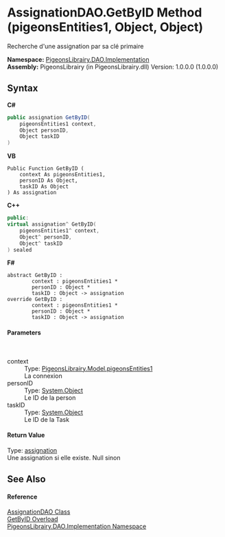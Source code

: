 # AssignationDAO.GetByID Method (pigeonsEntities1, Object, Object)
 

Recherche d'une assignation par sa clé primaire

**Namespace:**&nbsp;<a href="2adb8d34-aa58-66ac-cc9e-6d985aed23d8">PigeonsLibrairy.DAO.Implementation</a><br />**Assembly:**&nbsp;PigeonsLibrairy (in PigeonsLibrairy.dll) Version: 1.0.0.0 (1.0.0.0)

## Syntax

**C#**<br />
``` C#
public assignation GetByID(
	pigeonsEntities1 context,
	Object personID,
	Object taskID
)
```

**VB**<br />
``` VB
Public Function GetByID ( 
	context As pigeonsEntities1,
	personID As Object,
	taskID As Object
) As assignation
```

**C++**<br />
``` C++
public:
virtual assignation^ GetByID(
	pigeonsEntities1^ context, 
	Object^ personID, 
	Object^ taskID
) sealed
```

**F#**<br />
``` F#
abstract GetByID : 
        context : pigeonsEntities1 * 
        personID : Object * 
        taskID : Object -> assignation 
override GetByID : 
        context : pigeonsEntities1 * 
        personID : Object * 
        taskID : Object -> assignation 
```


#### Parameters
&nbsp;<dl><dt>context</dt><dd>Type: <a href="245a4bc1-0cab-0f9a-129c-9375641dc5f0">PigeonsLibrairy.Model.pigeonsEntities1</a><br />La connexion</dd><dt>personID</dt><dd>Type: <a href="http://msdn2.microsoft.com/en-us/library/e5kfa45b" target="_blank">System.Object</a><br />Le ID de la person</dd><dt>taskID</dt><dd>Type: <a href="http://msdn2.microsoft.com/en-us/library/e5kfa45b" target="_blank">System.Object</a><br />Le ID de la Task</dd></dl>

#### Return Value
Type: <a href="912fb7ce-cbcd-e571-4846-3144af127f9c">assignation</a><br />Une assignation si elle existe. Null sinon

## See Also


#### Reference
<a href="4d30f831-e2f5-48e3-c7b6-b421aa141686">AssignationDAO Class</a><br /><a href="5c518934-347b-0eb5-7577-fa08509273c8">GetByID Overload</a><br /><a href="2adb8d34-aa58-66ac-cc9e-6d985aed23d8">PigeonsLibrairy.DAO.Implementation Namespace</a><br />